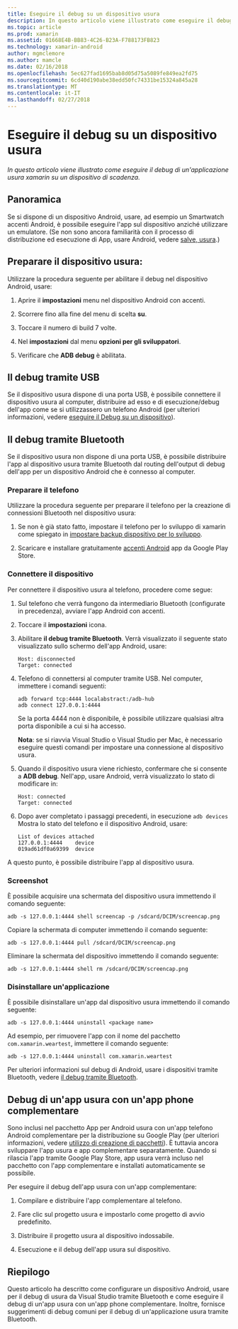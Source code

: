 ```yaml
---
title: Eseguire il debug su un dispositivo usura
description: In questo articolo viene illustrato come eseguire il debug di un'applicazione usura xamarin su un dispositivo di scadenza.
ms.topic: article
ms.prod: xamarin
ms.assetid: 01668E4B-BB83-4C26-B23A-F788173FB823
ms.technology: xamarin-android
author: mgmclemore
ms.author: mamcle
ms.date: 02/16/2018
ms.openlocfilehash: 5ec627fad1695bab8d05d75a5089fe849ea2fd75
ms.sourcegitcommit: 6cd40d190abe38edd50fc74331be15324a845a28
ms.translationtype: MT
ms.contentlocale: it-IT
ms.lasthandoff: 02/27/2018
---
```

# <a name="debug-on-a-wear-device"></a>Eseguire il debug su un dispositivo usura

_In questo articolo viene illustrato come eseguire il debug di un'applicazione usura xamarin su un dispositivo di scadenza._


## <a name="overview"></a>Panoramica

Se si dispone di un dispositivo Android, usare, ad esempio un Smartwatch accenti Android, è possibile eseguire l'app sul dispositivo anziché utilizzare un emulatore. (Se non sono ancora familiarità con il processo di distribuzione ed esecuzione di App, usare Android, vedere [salve, usura](~/android/wear/get-started/hello-wear.md).)

## <a name="prepare-the-wear-device"></a>Preparare il dispositivo usura:

Utilizzare la procedura seguente per abilitare il debug nel dispositivo Android, usare:

1.  Aprire il **impostazioni** menu nel dispositivo Android con accenti.

2.  Scorrere fino alla fine del menu di scelta **su**.

3.  Toccare il numero di build 7 volte.

4.  Nel **impostazioni** dal menu **opzioni per gli sviluppatori**.

5.  Verificare che **ADB debug** è abilitata.


## <a name="debugging-over-usb"></a>Il debug tramite USB

Se il dispositivo usura dispone di una porta USB, è possibile connettere il dispositivo usura al computer, distribuire ad esso e di esecuzione/debug dell'app come se si utilizzassero un telefono Android (per ulteriori informazioni, vedere [eseguire il Debug su un dispositivo](~/android/deploy-test/debugging/debug-on-device.md)).


## <a name="debugging-over-bluetooth"></a>Il debug tramite Bluetooth

Se il dispositivo usura non dispone di una porta USB, è possibile distribuire l'app al dispositivo usura tramite Bluetooth dal routing dell'output di debug dell'app per un dispositivo Android che è connesso al computer. 

### <a name="prepare-your-phone"></a>Preparare il telefono

Utilizzare la procedura seguente per preparare il telefono per la creazione di connessioni Bluetooth nel dispositivo usura: 

1.  Se non è già stato fatto, impostare il telefono per lo sviluppo di xamarin come spiegato in [impostare backup dispositivo per lo sviluppo](~/android/get-started/installation/set-up-device-for-development.md).

2.  Scaricare e installare gratuitamente [accenti Android](https://play.google.com/store/apps/details?id=com.google.android.wearable.app) app da Google Play Store.

### <a name="connect-the-device"></a>Connettere il dispositivo

Per connettere il dispositivo usura al telefono, procedere come segue:

1.  Sul telefono che verrà fungono da intermediario Bluetooth (configurate in precedenza), avviare l'app Android con accenti. 

2.  Toccare il **impostazioni** icona.

3.  Abilitare **il debug tramite Bluetooth**. Verrà visualizzato il seguente stato visualizzato sullo schermo dell'app Android, usare:

        Host: disconnected
        Target: connected

4.  Telefono di connettersi al computer tramite USB. Nel computer, immettere i comandi seguenti:

    ```shell
    adb forward tcp:4444 localabstract:/adb-hub
    adb connect 127.0.0.1:4444
    ```

    Se la porta 4444 non è disponibile, è possibile utilizzare qualsiasi altra porta disponibile a cui si ha accesso. 

    **Nota**: se si riavvia Visual Studio o Visual Studio per Mac, è necessario eseguire questi comandi per impostare una connessione al dispositivo usura.

5.  Quando il dispositivo usura viene richiesto, confermare che si consente a **ADB debug**. Nell'app, usare Android, verrà visualizzato lo stato di modificare in:

        Host: connected
        Target: connected

6.  Dopo aver completato i passaggi precedenti, in esecuzione `adb devices` Mostra lo stato del telefono e il dispositivo Android, usare:

        List of devices attached
        127.0.0.1:4444    device
        019ad61df0a69399  device

A questo punto, è possibile distribuire l'app al dispositivo usura.

<a name="screenshots"/>

### <a name="taking-screenshots"></a>Screenshot

È possibile acquisire una schermata del dispositivo usura immettendo il comando seguente: 

```shell
adb -s 127.0.0.1:4444 shell screencap -p /sdcard/DCIM/screencap.png
```

Copiare la schermata di computer immettendo il comando seguente:

```shell
adb -s 127.0.0.1:4444 pull /sdcard/DCIM/screencap.png
```

Eliminare la schermata del dispositivo immettendo il comando seguente:

```shell
adb -s 127.0.0.1:4444 shell rm /sdcard/DCIM/screencap.png
```


### <a name="uninstalling-an-app"></a>Disinstallare un'applicazione

È possibile disinstallare un'app dal dispositivo usura immettendo il comando seguente:

```shell
adb -s 127.0.0.1:4444 uninstall <package name>
```

Ad esempio, per rimuovere l'app con il nome del pacchetto `com.xamarin.weartest`, immettere il comando seguente:

```shell
adb -s 127.0.0.1:4444 uninstall com.xamarin.weartest
```

Per ulteriori informazioni sul debug di Android, usare i dispositivi tramite Bluetooth, vedere [il debug tramite Bluetooth](https://developer.android.com/training/wearables/apps/bt-debugging.html).


## <a name="debugging-a-wear-app-with-a-companion-phone-app"></a>Debug di un'app usura con un'app phone complementare

Sono inclusi nel pacchetto App per Android usura con un'app telefono Android complementare per la distribuzione su Google Play (per ulteriori informazioni, vedere [utilizzo di creazione di pacchetti](~/android/wear/deploy-test/packaging.md)). È tuttavia ancora sviluppare l'app usura e app complementare separatamente. Quando si rilascia l'app tramite Google Play Store, app usura verrà incluso nel pacchetto con l'app complementare e installati automaticamente se possibile.

Per eseguire il debug dell'app usura con un'app complementare: 

1.  Compilare e distribuire l'app complementare al telefono.

2.  Fare clic sul progetto usura e impostarlo come progetto di avvio predefinito.

3.  Distribuire il progetto usura al dispositivo indossabile.

4.  Esecuzione e il debug dell'app usura sul dispositivo.

 
## <a name="summary"></a>Riepilogo

Questo articolo ha descritto come configurare un dispositivo Android, usare per il debug di usura da Visual Studio tramite Bluetooth e come eseguire il debug di un'app usura con un'app phone complementare. Inoltre, fornisce suggerimenti di debug comuni per il debug di un'applicazione usura tramite Bluetooth.
